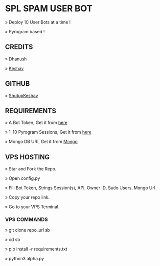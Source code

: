 # SPL SPAM USER BOT

» Deploy 10 User Bots at a time !

» Pyrogram based !

## CREDITS

» [Dhanush](https://t.me/c_s_m_king)

» [Keshav](https://t.me/NotKeshav)

## GITHUB

» [ShutupKeshav](https://github.com/ShutupKeshav)

## REQUIREMENTS

» A Bot Token, Get it from [here](t.me/BOTFATHER)

» 1-10 Pyrogram Sessions, Get it from [here](https://t.me/Coding_Bots/3404)

» Mongo DB URI, Get it from [Mongo](www.mongodb.com)

## VPS HOSTING

» Star and Fork the Repo.

» Open config.py

» Fill Bot Token, Strings Session(s), API, Owner ID, Sudo Users, Mongo Url

» Copy your repo link.

» Go to your VPS Terminal.

### VPS COMMANDS

» git clone repo_url sb

» cd sb

» pip install -r requirements.txt

» python3 alpha.py
